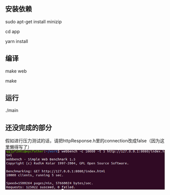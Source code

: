 ## 安装依赖
sudo apt-get install minizip

cd app

yarn install

## 编译
make web

make

## 运行
./main

## 还没完成的部分
假如进行压力测试的话，请把httpResponse.h里的connection改成false（因为这里懒得写了）
![压力测试](https://www.github.com/qgjyf2001/CppHttpServer/blob/master/pressureTest.png)